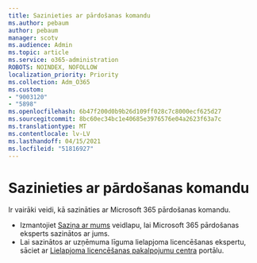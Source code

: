 ```yaml
---
title: Sazinieties ar pārdošanas komandu
ms.author: pebaum
author: pebaum
manager: scotv
ms.audience: Admin
ms.topic: article
ms.service: o365-administration
ROBOTS: NOINDEX, NOFOLLOW
localization_priority: Priority
ms.collection: Adm_O365
ms.custom:
- "9003120"
- "5898"
ms.openlocfilehash: 6b47f200d0b9b26d109ff028c7c8000ecf625d27
ms.sourcegitcommit: 8bc60ec34bc1e40685e3976576e04a2623f63a7c
ms.translationtype: MT
ms.contentlocale: lv-LV
ms.lasthandoff: 04/15/2021
ms.locfileid: "51816927"
---
```

# <a name="contact-the-sales-team"></a>Sazinieties ar pārdošanas komandu

Ir vairāki veidi, kā sazināties ar Microsoft 365 pārdošanas komandu.

- Izmantojiet  [Saziņa ar mums](https://go.microsoft.com/fwlink/p/?LinkId=518644&clcid=0x0409) veidlapu, lai Microsoft 365 pārdošanas eksperts sazinātos ar jums.
- Lai sazinātos ar uzņēmuma līguma lielapjoma licencēšanas ekspertu, sāciet ar  [Lielapjoma licencēšanas pakalpojumu centra](https://go.microsoft.com/fwlink/p/?LinkId=329762) portālu.
